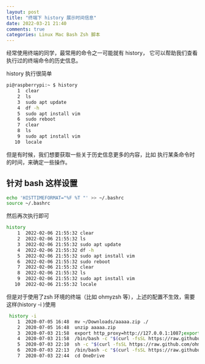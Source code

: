 ```yaml
---
layout: post
title: "终端下 history 展示时间信息"
date: 2022-03-21 21:40
comments: true
categories: Linux Mac Bash Zsh 脚本 
---
```


经常使用终端的同学，最常用的命令之一可能就有 history， 它可以帮助我们查看执行过的终端命令的历史信息。

history 执行很简单
```bash
pi@raspberrypi:~ $ history
    1  clear
    2  ls
    3  sudo apt update
    4  df -h
    5  sudo apt install vim
    6  sudo reboot
    7  clear
    8  ls
    9  sudo apt install vim
   10  locale

```
<!--more-->

但是有时候，我们想要获取一些关于历史信息更多的内容，比如 执行某条命令时的时间，来确定一些操作。

## 针对 bash 这样设置
```bash
echo 'HISTTIMEFORMAT="%F %T "' >> ~/.bashrc
source ~/.bashrc
```

然后再次执行即可

```bash
history
    1  2022-02-06 21:55:32 clear
    2  2022-02-06 21:55:32 ls
    3  2022-02-06 21:55:32 sudo apt update
    4  2022-02-06 21:55:32 df -h
    5  2022-02-06 21:55:32 sudo apt install vim
    6  2022-02-06 21:55:32 sudo reboot
    7  2022-02-06 21:55:32 clear
    8  2022-02-06 21:55:32 ls
    9  2022-02-06 21:55:32 sudo apt install vim
   10  2022-02-06 21:55:32 locale

```


但是对于使用了zsh 环境的终端（比如 ohmyzsh 等），上述的配置不生效，需要这样(history -i )使用
```bash
 history -i 
    1  2020-07-05 16:48  mv ~/Downloads/aaaaa.zip ./
    2  2020-07-05 16:48  unzip aaaaa.zip
    3  2020-07-03 21:58  export http_proxy=http://127.0.0.1:1087;export https_proxy=http://127.0.0.1:1087;
    4  2020-07-03 21:58  /bin/bash -c "$(curl -fsSL https://raw.githubusercontent.com/Homebrew/install/master/install.sh)"
    5  2020-07-03 22:10  sh -c "$(curl -fsSL https://raw.github.com/ohmyzsh/ohmyzsh/master/tools/install.sh)"
    6  2020-07-03 22:13  /bin/bash -c "$(curl -fsSL https://raw.githubusercontent.com/Homebrew/install/master/install.sh)"\n
    7  2020-07-03 22:44  cd OneDrive

```

